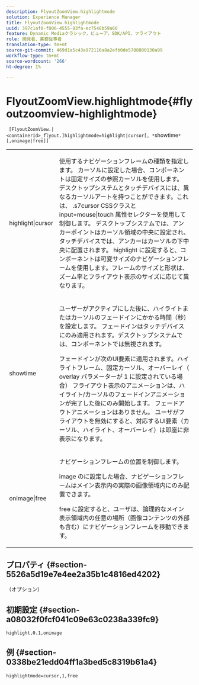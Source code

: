 ```yaml
---
description: FlyoutZoomView.highlightmode
solution: Experience Manager
title: FlyoutZoomView.highlightmode
uuid: 397c1af0-f806-4555-83fa-ec7548b59a60
feature: Dynamic Mediaクラシック，ビューア，SDK/API，フライアウト
role: 開発者、業務従事者
translation-type: tm+mt
source-git-commit: 469d1a5c43a972116a8a2efb0de5708800130a99
workflow-type: tm+mt
source-wordcount: '266'
ht-degree: 1%

---
```



# FlyoutZoomView.highlightmode{#flyoutzoomview-highlightmode}

` [FlyoutZoomView.|<containerId>_flyout.]highlightmode=highlight|cursor[, *`showtime`*[,onimage|free]]`

<table id="table_C6F4C663099F40698874731590A22924"> 
 <tbody> 
  <tr> 
   <td colname="col1"> <p> <span class="codeph"> highlight|cursor  </span> </p> </td> 
   <td colname="col2"> <p> 使用するナビゲーションフレームの種類を指定します。 <span class="codeph">カーソル</span>に設定した場合、コンポーネントは固定サイズの参照カーソルを使用します。 デスクトップシステムとタッチデバイスには、異なるカーソルアートを持つことができます。これは、<span class="codeph"> .s7cursor </span> CSSクラスと<span class="codeph"> input=mouse|touch </span>属性セレクターを使用して制御します。 デスクトップシステムでは、アンカーポイントはカーソル領域の中央に設定され、タッチデバイスでは、アンカーはカーソルの下中央に配置されます。 <span class="codeph"> highlight </span>に設定すると、コンポーネントは可変サイズのナビゲーションフレームを使用します。フレームのサイズと形状は、ズーム率とフライアウト表示のサイズに応じて異なります。 </p> </td> 
  </tr> 
  <tr> 
   <td colname="col1"> <p> <span class="codeph"> <span class="varname"> showtime  </span> </span> </p> </td> 
   <td colname="col2"> <p> ユーザーがアクティブにした後に、ハイライトまたはカーソルのフェードインにかかる時間（秒）を設定します。 フェードインはタッチデバイスにのみ適用されます。デスクトップシステムでは、コンポーネントでは無視されます。 </p> <p>フェードインが次のUI要素に適用されます。ハイライトフレーム、固定カーソル、オーバーレイ（<span class="codeph"> overlay </span>パラメーターが<span class="codeph"> 1 </span>に設定されている場合） フライアウト表示のアニメーションは、ハイライト/カーソルのフェードインアニメーションが完了した後にのみ開始します。 フェードアウトアニメーションはありません。 ユーザがフライアウトを無効にすると、対応するUI要素（カーソル、ハイライト、オーバーレイ）は即座に非表示になります。 </p> </td> 
  </tr> 
  <tr> 
   <td colname="col1"> <p> <span class="codeph"> onimage|free  </span> </p> </td> 
   <td colname="col2"> <p> ナビゲーションフレームの位置を制御します。 </p> <p>image </span>の<span class="codeph">に設定した場合、ナビゲーションフレームはメイン表示内の実際の画像領域内にのみ配置できます。 </span></p> <p><span class="codeph"> free </span>に設定すると、ユーザは、論理的なメイン表示領域内の任意の場所（画像コンテンツの外部も含む）にナビゲーションフレームを移動できます。 </p> </td> 
  </tr> 
 </tbody> 
</table>

## プロパティ {#section-5526a5d19e7e4ee2a35b1c4816ed4202}

（オプション）

## 初期設定 {#section-a08032f0fcf041c09e63c0238a339fc9}

`highlight,0.1,onimage`

## 例 {#section-0338be21edd04ff1a3bed5c8319b61a4}

`highlightmode=cursor,1,free`
